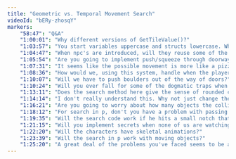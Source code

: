 ```yaml
---
title: "Geometric vs. Temporal Movement Search"
videoId: "bERy-zhosqY"
markers:
    "58:47": "Q&A"
    "1:00:01": "Why different versions of GetTileValue()?"
    "1:03:57": "You start variables uppercase and structs lowercase. Why?"
    "1:04:47": "When npc's are introduced, will they reuse some of the code shown here?"
    "1:05:54": "Are you going to implement push/squeeze through doorways?"
    "1:07:31": "It seems like the possible movement is more like a pizza-slice?"
    "1:08:36": "How would we, using this system, handle when the player would be killed by collision?"
    "1:10:07": "Will we have to push boulders out of the way of doors?"
    "1:10:24": "Will you ever fall for some of the dogmatic traps when coding?"
    "1:13:11": "Does the search method here give the sense of rounded corners?"
    "1:14:14": "I don't really understand this. Why not just change the players vector with normals?"
    "1:16:21": "Are you going to worry about how many objects the collision detection system can handle?"
    "1:18:12": "For search in p, don't you have a problem with passing through walls?"
    "1:19:35": "Will the search code work if he hits a small notch that would make him bounce back?"
    "1:21:15": "Will you implement secrets when none of us are watching?"
    "1:22:20": "Will the characters have skeletal animations?"
    "1:23:39": "Will the search in p work with moving objects?"
    "1:25:20": "A great deal of the problems you've faced seems to be around tradeoffs.."
---
```

